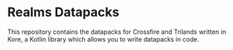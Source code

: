 # Realms Datapacks
This repository contains the datapacks for Crossfire and Trilands written in Kore, a Kotlin library which allows you to write datapacks in code.
